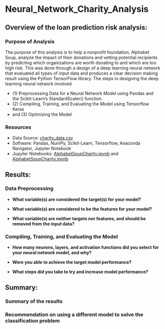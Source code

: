 # Neural_Network_Charity_Analysis

## Overview of the loan prediction risk analysis:

### Purpose of Analysis

The purpose of this analysis is to help a  nonprofit foundation, Alphabet Soup, analyze the impact of their donations and vetting potential recipients by predicting which organizations are worth donating to and which are too high risk. This was done through a design of a deep learning neural network that evaluated all types of input data and produces a clear decision making result using the Python TensorFlow library. The steps in designing the deep learning neural network involved 
 - (1) Preprocessing Data for a Neural Network Model using Pandas and the Scikit-Learn’s StandardScaler() function. 
 - (2) Compiling, Training, and Evaluating the Model using Tensorflow Keras
 - and (3) Optimizing the Model



### Resources
- Data Source: [charity_data.csv]()
- Software: Pandas, NumPy, Scikit-Learn, Tensorflow, Anaconda Navigator, Jupyter Notebook
- Jupyter Notebooks: [AlphabetSoupCharity.ipynb]() and [AlphabetSoupCharity.ipynb]()

## Results:

### Data Preprocessing

- **What variable(s) are considered the target(s) for your model?**

- **What variable(s) are considered to be the features for your model?**

- **What variable(s) are neither targets nor features, and should be removed from the input data?**

### Compiling, Training, and Evaluating the Model

- **How many neurons, layers, and activation functions did you select for your neural network model, and why?**

- **Were you able to achieve the target model performance?**

- **What steps did you take to try and increase model performance?**

## Summary:

### Summary of the results

### Recommendation on using a different model to solve the classification problem
